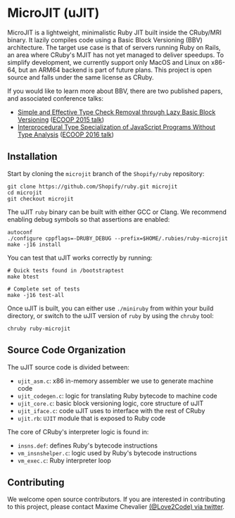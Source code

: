 MicroJIT (uJIT)
===============

MicroJIT is a lightweight, minimalistic Ruby JIT built inside the CRuby/MRI binary.
It lazily compiles code using a Basic Block Versioning (BBV) architecture. The target use case is that of servers running
Ruby on Rails, an area where CRuby's MJIT has not yet managed to deliver speedups. 
To simplify development, we currently support only MacOS and Linux on x86-64, but an ARM64 backend
is part of future plans.
This project is open source and falls under the same license as CRuby.

If you would like to learn more about BBV, there are two published papers, and associated conference talks:
- [Simple and Effective Type Check Removal through Lazy Basic Block Versioning](https://arxiv.org/pdf/1411.0352.pdf) ([ECOOP 2015 talk](https://www.youtube.com/watch?v=S-aHBuoiYE0))
- [Interprocedural Type Specialization of JavaScript Programs Without Type Analysis](https://drops.dagstuhl.de/opus/volltexte/2016/6101/pdf/LIPIcs-ECOOP-2016-7.pdf) ([ECOOP 2016 talk](https://www.youtube.com/watch?v=sRNBY7Ss97A))

## Installation

Start by cloning the `microjit` branch of the `Shopify/ruby` repository:

```
git clone https://github.com/Shopify/ruby.git microjit
cd microjit
git checkout microjit
```

The uJIT `ruby` binary can be built with either GCC or Clang. We recommend enabling debug symbols so that assertions are enabled:

```
autoconf
./configure cppflags=-DRUBY_DEBUG --prefix=$HOME/.rubies/ruby-microjit
make -j16 install
```

You can test that uJIT works correctly by running:

```
# Quick tests found in /bootstraptest
make btest

# Complete set of tests
make -j16 test-all
```

Once uJIT is built, you can either use `./miniruby` from within your build directory, or switch to the uJIT version of `ruby`
by using the `chruby` tool:

```
chruby ruby-microjit
```

## Source Code Organization

The uJIT source code is divided between:
- `ujit_asm.c`: x86 in-memory assembler we use to generate machine code
- `ujit_codegen.c`: logic for translating Ruby bytecode to machine code
- `ujit_core.c`: basic block versioning logic, core structure of uJIT
- `ujit_iface.c`: code uJIT uses to interface with the rest of CRuby
- `ujit.rb`: `UJIT` module that is exposed to Ruby code

The core of CRuby's interpreter logic is found in:
- `insns.def`: defines Ruby's bytecode instructions
- `vm_insnshelper.c`: logic used by Ruby's bytecode instructions
- `vm_exec.c`: Ruby interpreter loop

## Contributing

We welcome open source contributors. If you are interested in contributing to this project, please contact Maxime Chevalier [(@Love2Code) via twitter](https://twitter.com/Love2Code).
